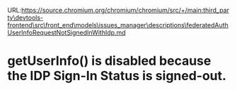 URL:https://source.chromium.org/chromium/chromium/src/+/main:third_party\devtools-frontend\src\front_end\models\issues_manager\descriptions\federatedAuthUserInfoRequestNotSignedInWithIdp.md
# getUserInfo() is disabled because the IDP Sign-In Status is signed-out.
